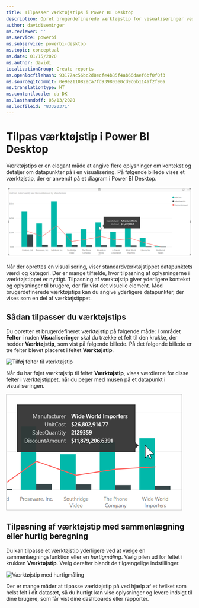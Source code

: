 ```yaml
---
title: Tilpasser værktøjstips i Power BI Desktop
description: Opret brugerdefinerede værktøjstip for visualiseringer ved hjælp af træk og slip
author: davidiseminger
ms.reviewer: ''
ms.service: powerbi
ms.subservice: powerbi-desktop
ms.topic: conceptual
ms.date: 01/15/2020
ms.author: davidi
LocalizationGroup: Create reports
ms.openlocfilehash: 93177ac56bc2d8ecfe4b85f4ab66daef6bf0f0f3
ms.sourcegitcommit: 0e9e211082eca7fd939803e0cd9c6b114af2f90a
ms.translationtype: HT
ms.contentlocale: da-DK
ms.lasthandoff: 05/13/2020
ms.locfileid: "83320371"
---
```

# <a name="customize-tooltips-in-power-bi-desktop"></a>Tilpas værktøjstip i Power BI Desktop

Værktøjstips er en elegant måde at angive flere oplysninger om kontekst og detaljer om datapunkter på i en visualisering. På følgende billede vises et værktøjstip, der er anvendt på et diagram i Power BI Desktop.

![Standardværktøjstip](media/desktop-custom-tooltips/custom-tooltips-1.png)

Når der oprettes en visualisering, viser standardværktøjstippet datapunktets værdi og kategori. Der er mange tilfælde, hvor tilpasning af oplysningerne i værktøjstippet er nyttigt. Tilpasning af værktøjstip giver yderligere kontekst og oplysninger til brugere, der får vist det visuelle element. Med brugerdefinerede værktøjstips kan du angive yderligere datapunkter, der vises som en del af værktøjstippet.

## <a name="how-to-customize-tooltips"></a>Sådan tilpasser du værktøjstips

Du opretter et brugerdefineret værktøjstip på følgende måde: I området **Felter** i ruden **Visualiseringer** skal du trække et felt til den krukke, der hedder **Værktøjstip**, som vist på følgende billede. På det følgende billede er tre felter blevet placeret i feltet **Værktøjstip**.

![Tilføj felter til værktøjstip](media/desktop-custom-tooltips/custom-tooltips-2.png)

Når du har føjet værktøjstip til feltet **Værktøjstip**, vises værdierne for disse felter i værktøjstippet, når du peger med musen på et datapunkt i visualiseringen.

![Brugerdefineret værktøjstip](media/desktop-custom-tooltips/custom-tooltips-3.png)

## <a name="customizing-tooltips-with-aggregation-or-quick-measures"></a>Tilpasning af værktøjstip med sammenlægning eller hurtig beregning

Du kan tilpasse et værktøjstip yderligere ved at vælge en sammenlægningsfunktion eller en *hurtigmåling*. Vælg pilen ud for feltet i krukken **Værktøjstip**. Vælg derefter blandt de tilgængelige indstillinger.

![Værktøjstip med hurtigmåling](media/desktop-custom-tooltips/custom-tooltips-4.png)

Der er mange måder at tilpasse værktøjstip på ved hjælp af et hvilket som helst felt i dit datasæt, så du hurtigt kan vise oplysninger og levere indsigt til dine brugere, som får vist dine dashboards eller rapporter.
